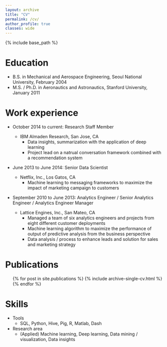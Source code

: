 ```yaml
---
layout: archive
title: "CV"
permalink: /cv/
author_profile: true
classes: wide
---
```


{% include base_path %}

Education
======
* B.S. in Mechanical and Aerospace Engineering, Seoul National University, February 2004
* M.S. / Ph.D. in Aeronautics and Astronautics, Stanford University, January 2011

Work experience
======
* October 2014 to current: Research Staff Member
  * IBM Almaden Research, San Jose, CA
    * Data insights, summarization with the application of deep learning
    * Project lead on a natrual conversation framework combined with a recommendation system

* June 2013 to June 2014: Senior Data Scientist
  * Netflix, Inc., Los Gatos, CA
    * Machine learning to messaging frameworks to maximize the impact of marketing campaign to customers

* September 2010 to June 2013: Analytics Engineer / Senior Analytics Engineer / Analytics Engineer Manager
  * Lattice Engines, Inc., San Mateo, CA
    * Managed a team of six analytics engineers and projects from eight different customer deployments
    * Machine learning algorithm to maximize the performance of output of predictive analysis from the business perspective
    * Data analysis / process to enhance leads and solution for sales and marketing strategy
  
Publications
======
  <ul>{% for post in site.publications %}
    {% include archive-single-cv.html %}
  {% endfor %}</ul>

Skills
======
* Tools
  * SQL, Python, Hive, Pig, R, Matlab, Dash
* Research area
  * (Applied) Machine learning, Deep learning, Data mining / visualization, Data insights


